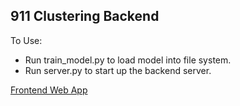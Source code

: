911 Clustering Backend
- 

To Use:
* Run train_model.py to load model into file system.
* Run server.py to start up the backend server.


[Frontend Web App](https://github.com/SumedhaKun/911_clusters_frontend)

